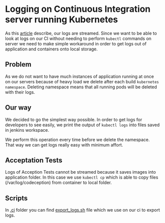 # Logging on Continuous Integration server running Kubernetes
As this [article](/docs/introduction/logging.md) describe, our logs are streamed. Since we want to be able to look at logs on our CI without needing to perform `kubectl` commands on server we need to make simple workaround in order to get logs out of application and containers onto local storage.

## Problem
As we do not want to have much instances of application running at once on our servers because of heavy load we delete after each build `kubernetes namespace`. Deleting namespace means that all running pods will be deleted with their logs. 

## Our way
We decided to go the simplest way possible. In order to get logs for developers to see easily, we print the output of `kubectl logs` into files saved in jenkins workspace.
 
We perform this operation every time before we delete the namespace. That way we can get logs really easy with minimum affort. 

## Acceptation Tests
Logs of Acception Tests cannot be streamed because it saves images into application folder. In this case we use `kubectl cp` which is able to copy files (/var/log/codeception) from container to local folder.

## Scripts
In [.ci](/.ci) folder you can find [export_logs.sh](/.ci) file which we use on our ci to export logs.

